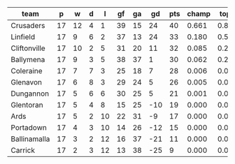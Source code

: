 |     team     | p  | w  | d | l  | gf | ga | gd  | pts | champ | top2  | top3  | top4  |  5-7  | bot4  | bot3  | bot2  |
|--------------|----|----|---|----|----|----|-----|-----|-------|-------|-------|-------|-------|-------|-------|-------|
| Crusaders    | 17 | 12 | 4 |  1 | 39 | 15 |  24 |  40 | 0.661 | 0.871 | 0.956 | 0.986 | 0.014 | 0.000 | 0.000 | 0.000|
| Linfield     | 17 |  9 | 6 |  2 | 37 | 13 |  24 |  33 | 0.180 | 0.523 | 0.755 | 0.899 | 0.099 | 0.000 | 0.000 | 0.000|
| Cliftonville | 17 | 10 | 2 |  5 | 31 | 20 |  11 |  32 | 0.085 | 0.287 | 0.546 | 0.772 | 0.223 | 0.000 | 0.000 | 0.000|
| Ballymena    | 17 |  9 | 3 |  5 | 38 | 37 |   1 |  30 | 0.062 | 0.238 | 0.481 | 0.715 | 0.278 | 0.001 | 0.000 | 0.000|
| Coleraine    | 17 |  7 | 7 |  3 | 25 | 18 |   7 |  28 | 0.006 | 0.040 | 0.125 | 0.286 | 0.647 | 0.016 | 0.002 | 0.000|
| Glenavon     | 17 |  6 | 8 |  3 | 29 | 24 |   5 |  26 | 0.005 | 0.035 | 0.106 | 0.252 | 0.670 | 0.022 | 0.005 | 0.001|
| Dungannon    | 17 |  5 | 6 |  6 | 30 | 25 |   5 |  21 | 0.001 | 0.007 | 0.029 | 0.083 | 0.669 | 0.090 | 0.028 | 0.007|
| Glentoran    | 17 |  5 | 4 |  8 | 15 | 25 | -10 |  19 | 0.000 | 0.000 | 0.000 | 0.003 | 0.150 | 0.583 | 0.285 | 0.104|
| Ards         | 17 |  5 | 2 | 10 | 22 | 31 |  -9 |  17 | 0.000 | 0.000 | 0.001 | 0.005 | 0.196 | 0.492 | 0.237 | 0.087|
| Portadown    | 17 |  4 | 3 | 10 | 14 | 26 | -12 |  15 | 0.000 | 0.000 | 0.000 | 0.000 | 0.035 | 0.872 | 0.671 | 0.338|
| Ballinamalla | 17 |  3 | 2 | 12 | 16 | 37 | -21 |  11 | 0.000 | 0.000 | 0.000 | 0.000 | 0.015 | 0.937 | 0.828 | 0.624|
| Carrick      | 17 |  2 | 3 | 12 | 13 | 38 | -25 |   9 | 0.000 | 0.000 | 0.000 | 0.000 | 0.003 | 0.985 | 0.943 | 0.839|
